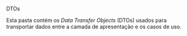  DTOs

Esta pasta contém os *Data Transfer Objects* (DTOs) usados para transportar dados entre a camada de apresentação e os casos de uso.
